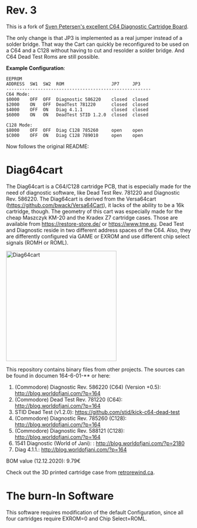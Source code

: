 # Rev. 3

This is a fork of [Sven Petersen's excellent C64 Diagnostic Cartridge Board](https://github.com/svenpetersen1965/Diag64cart).

The only change is that JP3 is implemented as a real jumper instead of a solder bridge. That way the Cart can quickly be reconfigured to be used on a C64 and a C128 without having to cut and resolder a solder bridge. And C64 Dead Test Roms are still possible.

__Example Configuration__:

```
EEPROM
ADDRESS  SW1  SW2  ROM                  JP7     JP3
-------------------------------------------------------
C64 Mode:
$0000    OFF  OFF  Diagnostic 586220    closed  closed
$2000    ON   OFF  DeadTest 781220      closed  closed
$4000    OFF  ON   Diag 4.1.1           closed  closed
$6000    ON   ON   DeadTest STID 1.2.0  closed  closed

C128 Mode:
$8000    OFF  OFF  Diag C128 785260     open    open
$C000    OFF  ON   Diag C128 789010     open    open
```

Now follows the original README:

# Diag64cart
The Diag64cart is a C64/C128 cartridge PCB, that is especially made for the need of diagnostic software, like Dead Test Rev. 781220 and Diagnostic Rev. 586220. The Diag64cart is derived from the Versa64cart (https://github.com/bwack/Versa64Cart), it lacks of the ability to be a 16k cartridge, though.
The geometry of this cart was especially made for the cheap Maszczyk KM-20 and the Kradex Z7 cartridge cases. Those are available from https://restore-store.de/ or https://www.tme.eu.
Dead Test and Diagnostic reside in two different address spaces of the C64. Also, they are differently configured via GAME  or EXROM and use different chip select signals (ROMH or ROML).

<img src="https://github.com/svenpetersen1965/Diag64cart/blob/main/Rev.%200/Pictures/6771a_diag64cart.JPG" width="300" alt="Diag64cart">

This repository contains binary files from other projects. The sources can be found in documen 164-6-01-** or here:
1.	(Commodore) Diagnostic Rev. 586220 (C64) (Version +0.5):  http://blog.worldofjani.com/?p=164
2.	(Commodore) Dead Test Rev. 781220 (C64):  http://blog.worldofjani.com/?p=164
3.	STID Dead Test (v1.2.0): https://github.com/stid/kick-c64-dead-test
4.	(Commodore) Diagnostic Rev. 785260 (C128):  http://blog.worldofjani.com/?p=164
5.	(Commodore) Diagnostic Rev. 588121 (C128):  http://blog.worldofjani.com/?p=164
6.	1541 Diagnostic (World of Jani): : http://blog.worldofjani.com/?p=2180
7.	Diag 4.1.1.: http://blog.worldofjani.com/?p=164

BOM value (12.12.2020): 9.79€

Check out the 3D printed cartridge case from <a href="https://www.thingiverse.com/thing:4759098">retrorewind.ca</a>.

# The burn-In Software
This software requires modification of the default Configuration, since all four cartridges require EXROM=0 and Chip Select=ROML.
